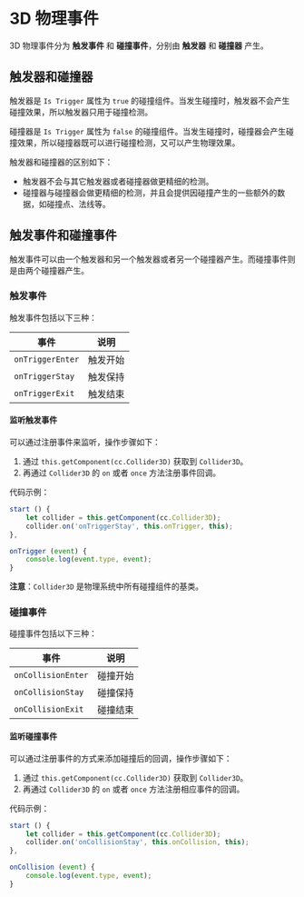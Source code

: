 # 3D 物理事件

3D 物理事件分为 **触发事件** 和 **碰撞事件**，分别由 **触发器** 和 **碰撞器** 产生。

## 触发器和碰撞器

触发器是 `Is Trigger` 属性为 `true` 的碰撞组件。当发生碰撞时，触发器不会产生碰撞效果，所以触发器只用于碰撞检测。

碰撞器是 `Is Trigger` 属性为 `false` 的碰撞组件。当发生碰撞时，碰撞器会产生碰撞效果，所以碰撞器既可以进行碰撞检测，又可以产生物理效果。

触发器和碰撞器的区别如下：

- 触发器不会与其它触发器或者碰撞器做更精细的检测。
- 碰撞器与碰撞器会做更精细的检测，并且会提供因碰撞产生的一些额外的数据，如碰撞点、法线等。

## 触发事件和碰撞事件

触发事件可以由一个触发器和另一个触发器或者另一个碰撞器产生。而碰撞事件则是由两个碰撞器产生。

### 触发事件

触发事件包括以下三种：

| 事件              | 说明             |
| ---------------- | ---------------- |
| `onTriggerEnter` | 触发开始          |
| `onTriggerStay`  | 触发保持          |
| `onTriggerExit`  | 触发结束          |

#### 监听触发事件

可以通过注册事件来监听，操作步骤如下：

1. 通过 `this.getComponent(cc.Collider3D)` 获取到 `Collider3D`。
2. 再通过 `Collider3D` 的 `on` 或者 `once` 方法注册事件回调。

代码示例：

  ```js
  start () {
      let collider = this.getComponent(cc.Collider3D);
      collider.on('onTriggerStay', this.onTrigger, this);
  },

  onTrigger (event) {
      console.log(event.type, event);
  }
  ```

**注意**：`Collider3D` 是物理系统中所有碰撞组件的基类。

### 碰撞事件

碰撞事件包括以下三种：

| 事件                | 说明             |
| ------------------ | ---------------- |
| `onCollisionEnter` | 碰撞开始          |
| `onCollisionStay`  | 碰撞保持          |
| `onCollisionExit`  | 碰撞结束          |

#### 监听碰撞事件

可以通过注册事件的方式来添加碰撞后的回调，操作步骤如下：

1. 通过 `this.getComponent(cc.Collider3D)` 获取到 `Collider3D`。
2. 再通过 `Collider3D` 的 `on` 或者 `once` 方法注册相应事件的回调。

代码示例：

  ```js
  start () {
      let collider = this.getComponent(cc.Collider3D);
      collider.on('onCollisionStay', this.onCollision, this);
  },

  onCollision (event) {
      console.log(event.type, event);
  }
  ```
